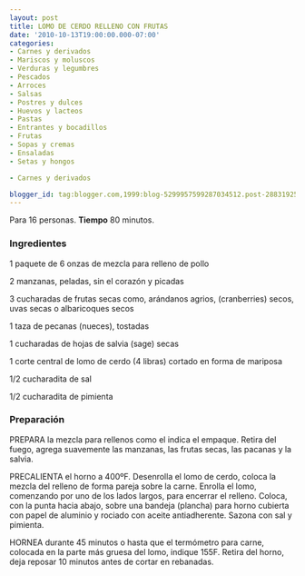```yaml
---
layout: post
title: LOMO DE CERDO RELLENO CON FRUTAS
date: '2010-10-13T19:00:00.000-07:00'
categories:
- Carnes y derivados
- Mariscos y moluscos
- Verduras y legumbres
- Pescados
- Arroces
- Salsas
- Postres y dulces
- Huevos y lacteos
- Pastas
- Entrantes y bocadillos
- Frutas
- Sopas y cremas
- Ensaladas
- Setas y hongos

- Carnes y derivados

blogger_id: tag:blogger.com,1999:blog-5299957599287034512.post-2883192595797910400
---
```


Para 16 personas.
<b>Tiempo</b> 80 minutos.

<h3>Ingredientes</h3>

1 paquete de 6 onzas de mezcla para relleno de pollo

2 manzanas, peladas, sin el corazón y picadas

3 cucharadas de frutas secas como, arándanos agrios, (cranberries) secos, uvas secas o albaricoques secos

1 taza de pecanas (nueces), tostadas

1 cucharadas de hojas de salvia (sage) secas

1 corte central de lomo de cerdo (4 libras) cortado en forma de mariposa

1/2 cucharadita de sal

1/2 cucharadita de pimienta

<h3>Preparación</h3>

PREPARA la mezcla para rellenos como el indica el empaque. Retira del fuego, agrega suavemente las manzanas, las frutas secas, las pacanas y la salvia.

PRECALIENTA el horno a 400&ordm;F. Desenrolla el lomo de cerdo, coloca la mezcla del relleno de forma pareja sobre la carne. Enrolla el lomo, comenzando por uno de los lados largos, para encerrar el relleno. Coloca, con la punta hacia abajo, sobre una bandeja (plancha) para horno cubierta con papel de aluminio y rociado con aceite antiadherente. Sazona con sal y pimienta.

HORNEA durante 45 minutos o hasta que el termómetro para carne, colocada en la parte más gruesa del lomo, indique 155F. Retira del horno, deja reposar 10 minutos antes de cortar en rebanadas.

